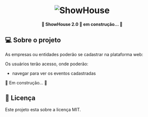 <h1 align="center">
    <img alt="ShowHouse" title="#ShowHouse" src="./assets/banner.png" />
</h1>

<h4 align="center"> 
	🚧 ShowHouse 2.0 🚀 em construção... 🚧
</h4>



## 💻 Sobre o projeto


As empresas ou entidades poderão se cadastrar na plataforma web:


Os usuários terão acesso, onde poderão:
- navegar para ver os eventos cadastradas

🚧 Em construção... 🚧



## 📝 Licença

Este projeto esta sobre a licença MIT.



